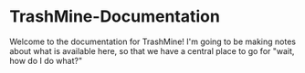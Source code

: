 # TrashMine-Documentation

Welcome to the documentation for TrashMine!
I'm going to be making notes about what is available here, so that we have a central place to go for "wait, how do I do what?"
